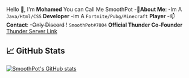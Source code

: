 Hello 👋, I'm **Mohamed** You can Call Me SmoothPot
-🌱**About Me**:
-Im A `Java/Html/CSS` **Developer**
-im A `Fortnite/Pubg/Minecraft` **Player**
-📫 **Contact**:
-~~Only Discord~~ ! `SmoothPot#7804`
**Official Thunder Co-Founder** [Thunder Server Link](https://discord.gg/k6SkE2ScZG)
<!---
M0hameeed/M0hameeed is a ✨ special ✨ repository because its `README.md` (this file) appears on your GitHub profile.
You can click the Preview link to take a look at your changes.
--->
 
## 📈 GitHub Stats
[![SmoothPot's GitHub stats](https://github-readme-stats.vercel.app/api?username=M0hameeed&show_icons=true&count_private=true&icon_color=339933&title_color=339933)](https://Thunder)



